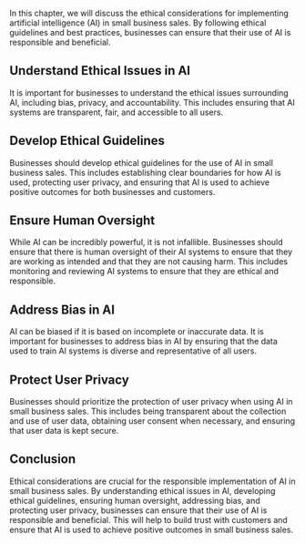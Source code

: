 
In this chapter, we will discuss the ethical considerations for implementing artificial intelligence (AI) in small business sales. By following ethical guidelines and best practices, businesses can ensure that their use of AI is responsible and beneficial.

Understand Ethical Issues in AI
-------------------------------

It is important for businesses to understand the ethical issues surrounding AI, including bias, privacy, and accountability. This includes ensuring that AI systems are transparent, fair, and accessible to all users.

Develop Ethical Guidelines
--------------------------

Businesses should develop ethical guidelines for the use of AI in small business sales. This includes establishing clear boundaries for how AI is used, protecting user privacy, and ensuring that AI is used to achieve positive outcomes for both businesses and customers.

Ensure Human Oversight
----------------------

While AI can be incredibly powerful, it is not infallible. Businesses should ensure that there is human oversight of their AI systems to ensure that they are working as intended and that they are not causing harm. This includes monitoring and reviewing AI systems to ensure that they are ethical and responsible.

Address Bias in AI
------------------

AI can be biased if it is based on incomplete or inaccurate data. It is important for businesses to address bias in AI by ensuring that the data used to train AI systems is diverse and representative of all users.

Protect User Privacy
--------------------

Businesses should prioritize the protection of user privacy when using AI in small business sales. This includes being transparent about the collection and use of user data, obtaining user consent when necessary, and ensuring that user data is kept secure.

Conclusion
----------

Ethical considerations are crucial for the responsible implementation of AI in small business sales. By understanding ethical issues in AI, developing ethical guidelines, ensuring human oversight, addressing bias, and protecting user privacy, businesses can ensure that their use of AI is responsible and beneficial. This will help to build trust with customers and ensure that AI is used to achieve positive outcomes in small business sales.
